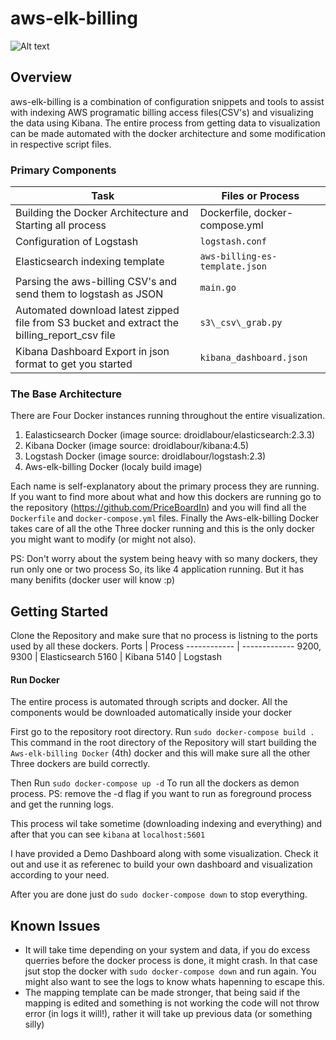 # aws-elk-billing
![Alt text](/../screenshots/screenshots/aws-costing-overview.png?raw=true "Overview")
## Overview
 
 aws-elk-billing is a combination of configuration snippets and tools to assist with indexing AWS programatic billing access files(CSV's) and visualizing the data using Kibana. The entire process from getting data to visualization can be made automated with the docker architecture and some modification in respective script files.

### Primary Components
Task | Files or Process
------------ | -------------
Building the Docker Architecture and Starting all process | Dockerfile, docker-compose.yml
Configuration of Logstash | `logstash.conf`
Elasticsearch indexing template | `aws-billing-es-template.json`
Parsing the aws-billing CSV's and send them to logstash as JSON | `main.go`
Automated download latest zipped file from S3 bucket and extract the billing\_report\_csv file | `s3\_csv\_grab.py`
Kibana Dashboard Export in json format to get you started| `kibana_dashboard.json`

### The Base Architecture
There are Four Docker instances running throughout the entire visualization. 

1. Ealasticsearch Docker (image source: droidlabour/elasticsearch:2.3.3)
2. Kibana Docker (image source: droidlabour/kibana:4.5)
3. Logstash Docker (image source: droidlabour/logstash:2.3)
4. Aws-elk-billing Docker (localy build  image)

Each name is self-explanatory about the primary process they are running. If you want to find more about what and how this dockers are running go to the repository (https://github.com/PriceBoardIn) and you will find all the `Dockerfile` and `docker-compose.yml` files. Finally the Aws-elk-billing Docker takes care of all the othe Three docker running and this is the only docker you might want to modify (or might not also).

PS: Don't worry about the system being heavy with so many dockers, they run only one or two process So, its like 4 application running. But it has many benifits (docker user will know :p)

## Getting Started
Clone the Repository and make sure that no process is listning to the ports used by all these dockers.
Ports | Process
------------ | -------------
9200, 9300 | Elasticsearch
5160 | Kibana
5140 | Logstash


#### Run Docker
The entire process is automated through scripts and docker. All the components would be downloaded automatically inside your docker

First go to the repository root directory.
Run `sudo docker-compose build .`
This command in the root directory of the Repository will start building the `Aws-elk-billing Docker` (4th) docker and this will make sure all the other Three dockers are build correctly.

Then Run `sudo docker-compose up -d`
To run all the dockers as demon process.
PS: remove the -d flag if you want to run as foreground process and get the running logs.

This process wil take sometime (downloading indexing and everything) and after that you can see `kibana` at `localhost:5601`

I have provided a Demo Dashboard along with some visualization. Check it out and use it as referenec to build your own dashboard and visualization according to your need.

After you are done just do `sudo docker-compose down` to stop everything.

## Known Issues

* It will take time depending on your system and data, if you do excess querries before the docker process is done, it might crash. In that case jsut stop the docker with `sudo docker-compose down` and run again. You might also want to see the logs to know whats hapenning to escape this.
* The mapping template can be made stronger, that being said if the mapping is edited and something is not working the code will not throw error (in logs it will!), rather it will take up previous data (or something silly)

